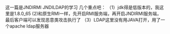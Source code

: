 这一篇是JNDIRMI JNDILDAP的学习
几个重点吧：
（1）jdk得是低版本的，我这里是1.8.0_65
(2)和原生RMI一样，先开启RMI服务端，再开启JNDIRMI服务端，最后客户端可以发现恶意类攻击执行了
（3）LDAP这里没有用JAVA打开，用了一个apache ldap服务器
